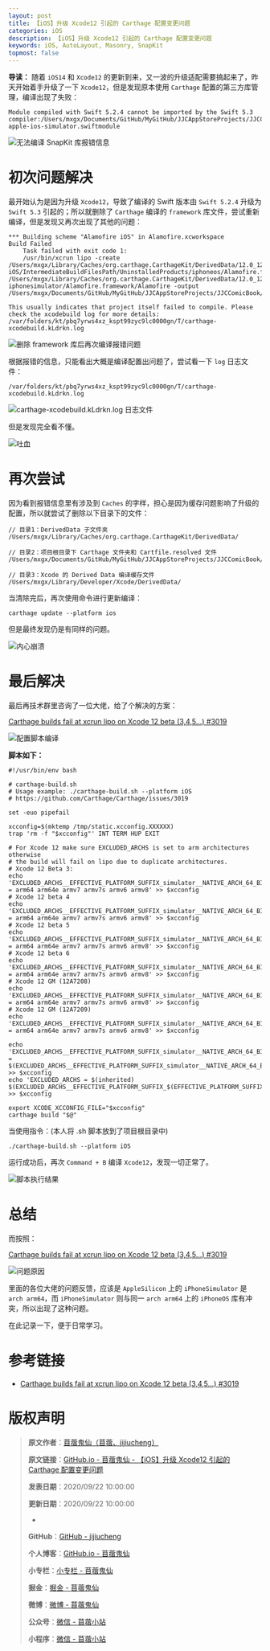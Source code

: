 ```yaml
---
layout: post
title: 【iOS】升级 Xcode12 引起的 Carthage 配置变更问题
categories: iOS
description: 【iOS】升级 Xcode12 引起的 Carthage 配置变更问题
keywords: iOS, AutoLayout, Masonry, SnapKit
topmost: false
---
```


**导读：** 
随着 `iOS14` 和 `Xcode12` 的更新到来，又一波的升级适配需要搞起来了，昨天开始着手升级了一下 `Xcode12`，但是发现原本使用 `Carthage` 配置的第三方库管理，编译出现了失败：

```
Module compiled with Swift 5.2.4 cannot be imported by the Swift 5.3 compiler:/Users/mxgx/Documents/GitHub/MyGitHub/JJCAppStoreProjects/JJCComicBook/JJCComicBook/Carthage/Build/iOS/SnapKit.framework/Modules/SnapKit.swiftmodule/x86_64-apple-ios-simulator.swiftmodule
```

![无法编译 SnapKit 库报错信息](/images/iOS/2020-09-22-Carthage-UpdateToXcode12-01.png)

# 初次问题解决

最开始认为是因为升级 `Xcode12`，导致了编译的 Swift 版本由 `Swift 5.2.4` 升级为 `Swift 5.3` 引起的；所以就删除了 `Carthage` 编译的 `framework` 库文件，尝试重新编译，但是发现又再次出现了其他的问题：

```
*** Building scheme "Alamofire iOS" in Alamofire.xcworkspace
Build Failed
	Task failed with exit code 1:
	/usr/bin/xcrun lipo -create /Users/mxgx/Library/Caches/org.carthage.CarthageKit/DerivedData/12.0_12A7209/Alamofire/5.0.5/Build/Intermediates.noindex/ArchiveIntermediates/Alamofire\ iOS/IntermediateBuildFilesPath/UninstalledProducts/iphoneos/Alamofire.framework/Alamofire /Users/mxgx/Library/Caches/org.carthage.CarthageKit/DerivedData/12.0_12A7209/Alamofire/5.0.5/Build/Products/Release-iphonesimulator/Alamofire.framework/Alamofire -output /Users/mxgx/Documents/GitHub/MyGitHub/JJCAppStoreProjects/JJCComicBook/JJCComicBook/Carthage/Build/iOS/Alamofire.framework/Alamofire

This usually indicates that project itself failed to compile. Please check the xcodebuild log for more details: /var/folders/kt/pbq7yrws4xz_kspt99zyc9lc0000gn/T/carthage-xcodebuild.kLdrkn.log
```

![删除 framework 库后再次编译报错问题](/images/iOS/2020-09-22-Carthage-UpdateToXcode12-02.png)

根据报错的信息，只能看出大概是编译配置出问题了，尝试看一下 `log` 日志文件：

```
/var/folders/kt/pbq7yrws4xz_kspt99zyc9lc0000gn/T/carthage-xcodebuild.kLdrkn.log
```

![carthage-xcodebuild.kLdrkn.log 日志文件](/images/iOS/2020-09-22-Carthage-UpdateToXcode12-03.png)

但是发现完全看不懂。

![吐血](/images/Emoji/Emoji-hematemesis.png)

# 再次尝试

因为看到报错信息里有涉及到 `Caches` 的字样，担心是因为缓存问题影响了升级的配置，所以就尝试了删除以下目录下的文件：

```
// 目录1：DerivedData 子文件夹
/Users/mxgx/Library/Caches/org.carthage.CarthageKit/DerivedData/

// 目录2：项目根目录下 Carthage 文件夹和 Cartfile.resolved 文件
/Users/mxgx/Documents/GitHub/MyGitHub/JJCAppStoreProjects/JJCComicBook/JJCComicBook/

// 目录3：Xcode 的 Derived Data 编译缓存文件
/Users/mxgx/Library/Developer/Xcode/DerivedData/
```

当清除完后，再次使用命令进行更新编译：

```
carthage update --platform ios
```

但是最终发现仍是有同样的问题。

![内心崩溃](/images/Emoji/Emoji-Heart-breakdown.png)

# 最后解决

最后再技术群里咨询了一位大佬，给了个解决的方案：

[Carthage builds fail at xcrun lipo on Xcode 12 beta (3,4,5...) #3019](https://github.com/Carthage/Carthage/issues/3019)

![配置脚本编译](/images/iOS/2020-09-22-Carthage-UpdateToXcode12-04.png)

**脚本如下：**

```
#!/usr/bin/env bash

# carthage-build.sh
# Usage example: ./carthage-build.sh --platform iOS
# https://github.com/Carthage/Carthage/issues/3019

set -euo pipefail

xcconfig=$(mktemp /tmp/static.xcconfig.XXXXXX)
trap 'rm -f "$xcconfig"' INT TERM HUP EXIT

# For Xcode 12 make sure EXCLUDED_ARCHS is set to arm architectures otherwise
# the build will fail on lipo due to duplicate architectures.
# Xcode 12 Beta 3:
echo 'EXCLUDED_ARCHS__EFFECTIVE_PLATFORM_SUFFIX_simulator__NATIVE_ARCH_64_BIT_x86_64__XCODE_1200__BUILD_12A8169g = arm64 arm64e armv7 armv7s armv6 armv8' >> $xcconfig
# Xcode 12 beta 4
echo 'EXCLUDED_ARCHS__EFFECTIVE_PLATFORM_SUFFIX_simulator__NATIVE_ARCH_64_BIT_x86_64__XCODE_1200__BUILD_12A8179i = arm64 arm64e armv7 armv7s armv6 armv8' >> $xcconfig
# Xcode 12 beta 5
echo 'EXCLUDED_ARCHS__EFFECTIVE_PLATFORM_SUFFIX_simulator__NATIVE_ARCH_64_BIT_x86_64__XCODE_1200__BUILD_12A8189h = arm64 arm64e armv7 armv7s armv6 armv8' >> $xcconfig
# Xcode 12 beta 6
echo 'EXCLUDED_ARCHS__EFFECTIVE_PLATFORM_SUFFIX_simulator__NATIVE_ARCH_64_BIT_x86_64__XCODE_1200__BUILD_12A8189n = arm64 arm64e armv7 armv7s armv6 armv8' >> $xcconfig
# Xcode 12 GM (12A7208)
echo 'EXCLUDED_ARCHS__EFFECTIVE_PLATFORM_SUFFIX_simulator__NATIVE_ARCH_64_BIT_x86_64__XCODE_1200__BUILD_12A7208 = arm64 arm64e armv7 armv7s armv6 armv8' >> $xcconfig
# Xcode 12 GM (12A7209)
echo 'EXCLUDED_ARCHS__EFFECTIVE_PLATFORM_SUFFIX_simulator__NATIVE_ARCH_64_BIT_x86_64__XCODE_1200__BUILD_12A7209 = arm64 arm64e armv7 armv7s armv6 armv8' >> $xcconfig

echo 'EXCLUDED_ARCHS__EFFECTIVE_PLATFORM_SUFFIX_simulator__NATIVE_ARCH_64_BIT_x86_64__XCODE_1200 = $(EXCLUDED_ARCHS__EFFECTIVE_PLATFORM_SUFFIX_simulator__NATIVE_ARCH_64_BIT_x86_64__XCODE_1200__BUILD_$(XCODE_PRODUCT_BUILD_VERSION))' >> $xcconfig
echo 'EXCLUDED_ARCHS = $(inherited) $(EXCLUDED_ARCHS__EFFECTIVE_PLATFORM_SUFFIX_$(EFFECTIVE_PLATFORM_SUFFIX)__NATIVE_ARCH_64_BIT_$(NATIVE_ARCH_64_BIT)__XCODE_$(XCODE_VERSION_MAJOR))' >> $xcconfig

export XCODE_XCCONFIG_FILE="$xcconfig"
carthage build "$@"
```

当使用指令：(本人将 .sh 脚本放到了项目根目录中)

```
./carthage-build.sh --platform iOS
```

运行成功后，再次 `Command + B` 编译 `Xcode12`，发现一切正常了。 

![脚本执行结果](/images/iOS/2020-09-22-Carthage-UpdateToXcode12-05.png)

# 总结

而按照：

[Carthage builds fail at xcrun lipo on Xcode 12 beta (3,4,5...) #3019](https://github.com/Carthage/Carthage/issues/3019)

![问题原因](/images/iOS/2020-09-22-Carthage-UpdateToXcode12-06.png)

里面的各位大佬的问题反馈，应该是 `AppleSilicon` 上的 `iPhoneSimulator` 是 `arch arm64`，而 `iPhoneSimulator` 则与同一 `arch arm64` 上的 `iPhoneOS` 库有冲突，所以出现了这种问题。

在此记录一下，便于日常学习。

# 参考链接

- [Carthage builds fail at xcrun lipo on Xcode 12 beta (3,4,5...) #3019](https://github.com/Carthage/Carthage/issues/3019)

# 版权声明

> **原文作者**：[苜蓿鬼仙（苜蓿、jijiucheng）](https://jijiucheng.github.io/)
> 
> **原文链接**：[GitHub.io - 苜蓿鬼仙 - 【iOS】升级 Xcode12 引起的 Carthage 配置变更问题](https://jijiucheng.github.io/2020/09/22/Carthage-UpdateToXcode12/)
> 
> **发表日期**：2020/09/22 10:00:00
> 
> **更新日期**：2020/09/22 10:00:00
> 
> -
> 
> **GitHub**：[GitHub - jijiucheng](https://github.com/jijiucheng)
> 
> **个人博客**：[GitHub.io - 苜蓿鬼仙](https://jijiucheng.github.io)
> 
> **小专栏**：[小专栏 - 苜蓿鬼仙](https://xiaozhuanlan.com/u/6667468960)
> 
> **掘金**：[掘金 - 苜蓿鬼仙](https://juejin.im/user/5a31e95c51882533d023137d)
> 
> **微博**：[微博 - 苜蓿鬼仙](https://weibo.com/u/1585459545)
> 
> **公众号**：[微信 - 苜蓿小站](#)
> 
> **小程序**：[微信 - 苜蓿小站](#)


